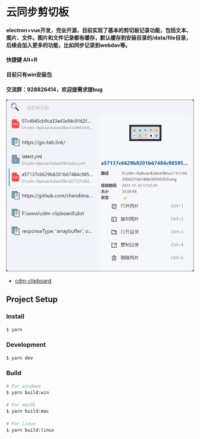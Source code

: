 
# 云同步剪切板
#### electron+vue开发，完全开源，目前实现了基本的剪切板记录功能，包括文本、图片、文件。图片和文件记录都有缓存，默认缓存到安装目录的/data/file目录，后续会加入更多的功能，比如同步记录到webdav等。
#### 快捷键 Alt+R
#### 目前只有win安装包
#### 交流群：928826414，欢迎提需求提bug

![alt 截图](./jt.png)

- [cdm-clipboard](https://github.com/chendimao/cdm-clipboard)

## Project Setup

### Install

```bash
$ yarn
```

### Development

```bash
$ yarn dev
```

### Build

```bash
# For windows
$ yarn build:win

# For macOS
$ yarn build:mac

# For Linux
$ yarn build:linux
```
